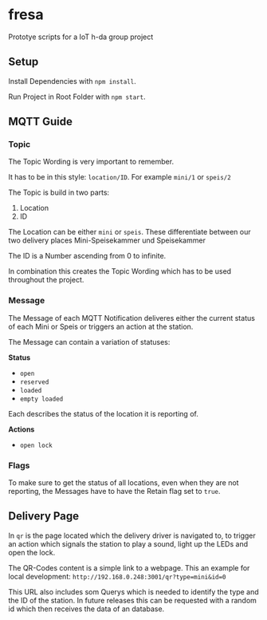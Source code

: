 # fresa

Prototye scripts for a IoT h-da group project

## Setup

Install Dependencies with `npm install`.

Run Project in Root Folder with `npm start`.

## MQTT Guide

### Topic

The Topic Wording is very important to remember.

It has to be in this style: `location/ID`. For example `mini/1` or `speis/2`

The Topic is build in two parts:

1.  Location
2.  ID

The Location can be either `mini` or `speis`. These differentiate between our two delivery places Mini-Speisekammer und Speisekammer

The ID is a Number ascending from 0 to infinite.

In combination this creates the Topic Wording which has to be used throughout the project.

### Message

The Message of each MQTT Notification deliveres either the current status of each Mini or Speis or triggers an action at the station.

The Message can contain a variation of statuses:

**Status**

- `open`
- `reserved`
- `loaded`
- `empty loaded`

Each describes the status of the location it is reporting of.

**Actions**

- `open lock`

### Flags

To make sure to get the status of all locations, even when they are not reporting, the Messages have to have the Retain flag set to `true`.

## Delivery Page

In `qr` is the page located which the delivery driver is navigated to, to trigger an action which signals the station to play a sound, light up the LEDs and open the lock.

The QR-Codes content is a simple link to a webpage. This an example for local development:
`http://192.168.0.248:3001/qr?type=mini&id=0`

This URL also includes som Querys which is needed to identify the type and the ID of the station.
In future releases this can be requested with a random id which then receives the data of an database.
